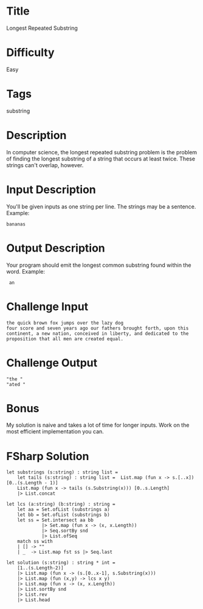 # Title

Longest Repeated Substring

# Difficulty

Easy

# Tags

substring

# Description

In computer science, the longest repeated substring problem is the problem of finding the longest substring of a string that occurs at least twice. These strings can't overlap, however. 

# Input Description

You'll be given inputs as one string per line. The strings may be a sentence. Example:

	bananas

# Output Description

Your program should emit the longest common substring found within the word. Example:

	 an

# Challenge Input

	the quick brown fox jumps over the lazy dog
	four score and seven years ago our fathers brought forth, upon this continent, a new nation, conceived in liberty, and dedicated to the proposition that all men are created equal.

# Challenge Output

	"the "
	"ated "

# Bonus

My solution is naive and takes a lot of time for longer inputs. Work on the most efficient implementation you can.

# FSharp Solution

	let substrings (s:string) : string list =
	    let tails (s:string) : string list =  List.map (fun x -> s.[..x]) [0..(s.Length - 1)]
	    List.map (fun x -> tails (s.Substring(x))) [0..s.Length]
	    |> List.concat

	let lcs (a:string) (b:string) : string = 
		let aa = Set.ofList (substrings a)
		let bb = Set.ofList (substrings b)
		let ss = Set.intersect aa bb
	  			 |> Set.map (fun x -> (x, x.Length))
	 			 |> Seq.sortBy snd
				 |> List.ofSeq
		match ss with
		| [] -> ""
		| _  -> List.map fst ss |> Seq.last

	let solution (s:string) : string * int = 
		[1..(s.Length-2)] 
		|> List.map (fun x -> (s.[0..x-1], s.Substring(x)))
		|> List.map (fun (x,y) -> lcs x y)
		|> List.map (fun x -> (x, x.Length))
		|> List.sortBy snd
		|> List.rev
		|> List.head
